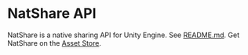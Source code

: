 # NatShare API

NatShare is a native sharing API for Unity Engine. See [README.md](Assets/NatShare/README.md). Get NatShare on the [Asset Store]().
